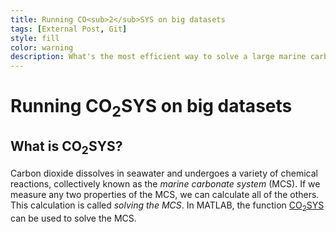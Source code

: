 ```yaml
---
title: Running CO<sub>2</sub>SYS on big datasets
tags: [External Post, Git]
style: fill
color: warning
description: What's the most efficient way to solve a large marine carbonate system dataset using CO<sub>2</sub>SYS in MATLAB?
---
```


# Running CO<sub>2</sub>SYS on big datasets

## What is CO<sub>2</sub>SYS?

Carbon dioxide dissolves in seawater and undergoes a variety of chemical reactions, collectively known as the *marine carbonate system* (MCS). If we measure any two properties of the MCS, we can calculate all of the others. This calculation is called *solving the MCS*. In MATLAB, the function [CO<sub>2</sub>SYS](https://github.com/jamesorr/CO2SYS-MATLAB) can be used to solve the MCS.

